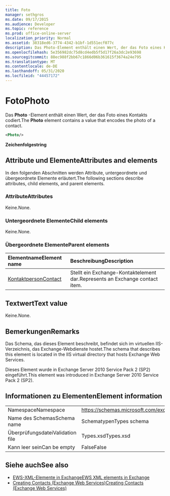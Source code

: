 ```yaml
---
title: Foto
manager: sethgros
ms.date: 09/17/2015
ms.audience: Developer
ms.topic: reference
ms.prod: office-online-server
localization_priority: Normal
ms.assetid: 38318ed6-3774-4342-b1bf-1d551ecf077c
description: Das Photo-Element enthält einen Wert, der das Foto eines Kontakts codiert.
ms.openlocfilehash: 5e356982dc75d8cd4edb5f5d17f26a3dc2e93698
ms.sourcegitcommit: 88ec988f2bb67c1866d06b361615f3674a24e795
ms.translationtype: MT
ms.contentlocale: de-DE
ms.lasthandoff: 05/31/2020
ms.locfileid: "44457172"
---
```

# <a name="photo"></a><span data-ttu-id="a8a09-103">Foto</span><span class="sxs-lookup"><span data-stu-id="a8a09-103">Photo</span></span>

<span data-ttu-id="a8a09-104">Das **Photo** -Element enthält einen Wert, der das Foto eines Kontakts codiert.</span><span class="sxs-lookup"><span data-stu-id="a8a09-104">The **Photo** element contains a value that encodes the photo of a contact.</span></span> 
  
```XML
<Photo/>
```

<span data-ttu-id="a8a09-105">**Zeichenfolge**</span><span class="sxs-lookup"><span data-stu-id="a8a09-105">**string**</span></span>

## <a name="attributes-and-elements"></a><span data-ttu-id="a8a09-106">Attribute und Elemente</span><span class="sxs-lookup"><span data-stu-id="a8a09-106">Attributes and elements</span></span>

<span data-ttu-id="a8a09-107">In den folgenden Abschnitten werden Attribute, untergeordnete und übergeordnete Elemente erläutert.</span><span class="sxs-lookup"><span data-stu-id="a8a09-107">The following sections describe attributes, child elements, and parent elements.</span></span>
  
### <a name="attributes"></a><span data-ttu-id="a8a09-108">Attribute</span><span class="sxs-lookup"><span data-stu-id="a8a09-108">Attributes</span></span>

<span data-ttu-id="a8a09-109">Keine.</span><span class="sxs-lookup"><span data-stu-id="a8a09-109">None.</span></span>
  
### <a name="child-elements"></a><span data-ttu-id="a8a09-110">Untergeordnete Elemente</span><span class="sxs-lookup"><span data-stu-id="a8a09-110">Child elements</span></span>

<span data-ttu-id="a8a09-111">Keine.</span><span class="sxs-lookup"><span data-stu-id="a8a09-111">None.</span></span>
  
### <a name="parent-elements"></a><span data-ttu-id="a8a09-112">Übergeordnete Elemente</span><span class="sxs-lookup"><span data-stu-id="a8a09-112">Parent elements</span></span>

|<span data-ttu-id="a8a09-113">**Elementname**</span><span class="sxs-lookup"><span data-stu-id="a8a09-113">**Element name**</span></span>|<span data-ttu-id="a8a09-114">**Beschreibung**</span><span class="sxs-lookup"><span data-stu-id="a8a09-114">**Description**</span></span>|
|:-----|:-----|
|[<span data-ttu-id="a8a09-115">Kontaktperson</span><span class="sxs-lookup"><span data-stu-id="a8a09-115">Contact</span></span>](contact.md) <br/> |<span data-ttu-id="a8a09-116">Stellt ein Exchange-Kontaktelement dar.</span><span class="sxs-lookup"><span data-stu-id="a8a09-116">Represents an Exchange contact item.</span></span>  <br/> |
   
## <a name="text-value"></a><span data-ttu-id="a8a09-117">Textwert</span><span class="sxs-lookup"><span data-stu-id="a8a09-117">Text value</span></span>

<span data-ttu-id="a8a09-118">Keine.</span><span class="sxs-lookup"><span data-stu-id="a8a09-118">None.</span></span>
  
## <a name="remarks"></a><span data-ttu-id="a8a09-119">Bemerkungen</span><span class="sxs-lookup"><span data-stu-id="a8a09-119">Remarks</span></span>

<span data-ttu-id="a8a09-120">Das Schema, das dieses Element beschreibt, befindet sich im virtuellen IIS-Verzeichnis, das Exchange-Webdienste hostet.</span><span class="sxs-lookup"><span data-stu-id="a8a09-120">The schema that describes this element is located in the IIS virtual directory that hosts Exchange Web Services.</span></span>
  
<span data-ttu-id="a8a09-121">Dieses Element wurde in Exchange Server 2010 Service Pack 2 (SP2) eingeführt.</span><span class="sxs-lookup"><span data-stu-id="a8a09-121">This element was introduced in Exchange Server 2010 Service Pack 2 (SP2).</span></span>
  
## <a name="element-information"></a><span data-ttu-id="a8a09-122">Informationen zu Elementen</span><span class="sxs-lookup"><span data-stu-id="a8a09-122">Element information</span></span>

|||
|:-----|:-----|
|<span data-ttu-id="a8a09-123">Namespace</span><span class="sxs-lookup"><span data-stu-id="a8a09-123">Namespace</span></span>  <br/> |https://schemas.microsoft.com/exchange/services/2006/types  <br/> |
|<span data-ttu-id="a8a09-124">Name des Schemas</span><span class="sxs-lookup"><span data-stu-id="a8a09-124">Schema name</span></span>  <br/> |<span data-ttu-id="a8a09-125">Schematypen</span><span class="sxs-lookup"><span data-stu-id="a8a09-125">Types schema</span></span>  <br/> |
|<span data-ttu-id="a8a09-126">Überprüfungsdatei</span><span class="sxs-lookup"><span data-stu-id="a8a09-126">Validation file</span></span>  <br/> |<span data-ttu-id="a8a09-127">Types.xsd</span><span class="sxs-lookup"><span data-stu-id="a8a09-127">Types.xsd</span></span>  <br/> |
|<span data-ttu-id="a8a09-128">Kann leer sein</span><span class="sxs-lookup"><span data-stu-id="a8a09-128">Can be empty</span></span>  <br/> |<span data-ttu-id="a8a09-129">False</span><span class="sxs-lookup"><span data-stu-id="a8a09-129">False</span></span>  <br/> |
   
## <a name="see-also"></a><span data-ttu-id="a8a09-130">Siehe auch</span><span class="sxs-lookup"><span data-stu-id="a8a09-130">See also</span></span>

- [<span data-ttu-id="a8a09-131">EWS-XML-Elemente in Exchange</span><span class="sxs-lookup"><span data-stu-id="a8a09-131">EWS XML elements in Exchange</span></span>](ews-xml-elements-in-exchange.md)
- [<span data-ttu-id="a8a09-132">Creating Contacts (Exchange Web Services)</span><span class="sxs-lookup"><span data-stu-id="a8a09-132">Creating Contacts (Exchange Web Services)</span></span>](https://msdn.microsoft.com/library/4845917e-70d1-481c-bbd7-011ec6571789%28Office.15%29.aspx)

